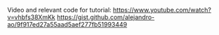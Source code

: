 Video and relevant code for tutorial:
https://www.youtube.com/watch?v=vhbfs38XmKk
https://gist.github.com/alejandro-ao/9f917ed27a55aad5aef277fb51993449
